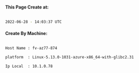 
   
#### This Page Create at:

```bash

2022-06-28 - 14:03:37 UTC

```

#### Create By Machine:

```bash

Host Name : fv-az77-874

platform  : Linux-5.13.0-1031-azure-x86_64-with-glibc2.31

Ip Local  : 10.1.0.78

```

